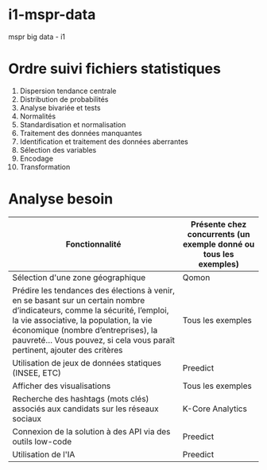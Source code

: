 # i1-mspr-data
mspr big data - i1

# Ordre suivi fichiers statistiques

1. Dispersion tendance centrale
2. Distribution de probabilités
3. Analyse bivariée et tests
4. Normalités
5. Standardisation et normalisation
6. Traitement des données manquantes
7. Identification et traitement des données aberrantes
8. Sélection des variables
9. Encodage
10. Transformation

# Analyse besoin
| Fonctionnalité | Présente chez concurrents (un exemple donné ou tous les exemples) |
|----------------|---------------------------|
|Sélection d'une zone géographique | Qomon |
|Prédire les tendances des élections à venir, en se basant sur un certain nombre d’indicateurs, comme la sécurité, l’emploi, la vie associative, la population, la vie économique (nombre d’entreprises), la pauvreté… Vous pouvez, si cela vous paraît pertinent, ajouter des critères |Tous les exemples |
|Utilisation de jeux de données statiques (INSEE, ETC) | Preedict
|Afficher des visualisations | Tous les exemples |
|Recherche des hashtags (mots clés) associés aux candidats sur les réseaux sociaux | K-Core Analytics |
Connexion de la solution à des API via des outils low-code | Preedict |
Utilisation de l'IA | Preedict |